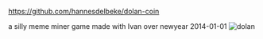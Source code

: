 https://github.com/hannesdelbeke/dolan-coin

a silly meme miner game made with Ivan over newyear 2014-01-01
![dolan](https://github.com/user-attachments/assets/ad68b8f6-8279-484d-9704-447481d17d7a)
